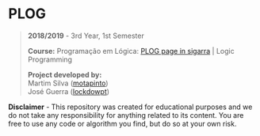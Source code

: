 # PLOG

> **2018/2019** - 3rd Year, 1st Semester
>
> **Course:** Programação em Lógica: [PLOG page in sigarra](https://sigarra.up.pt/feup/en/ucurr_geral.ficha_uc_view?pv_ocorrencia_id=272714) | Logic Programming
>
> **Project developed by:**\
> Martim Silva ([motapinto](https://github.com/motapinto))\
> José Guerra ([lockdowpt](https://github.com/lockdowpt))

**Disclaimer** - This repository was created for educational purposes and we do not take any responsibility for anything related to its content. You are free to use any code or algorithm you find, but do so at your own risk.
